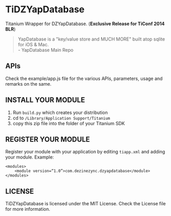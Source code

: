 TiDZYapDatabase
===============

Titanium Wrapper for DZYapDatabase. (**Exclusive Release for TiConf 2014 BLR**)

> YapDatabase is a "key/value store and MUCH MORE" built atop sqlite for iOS & Mac.  
> \- YapDatabase Main Repo

APIs
---
Check the example/app.js file for the various APIs, parameters, usage and remarks on the same.

INSTALL YOUR MODULE
--------------------

1. Run `build.py` which creates your distribution
2. cd to `/Library/Application Support/Titanium`
3. copy this zip file into the folder of your Titanium SDK

REGISTER YOUR MODULE
---------------------

Register your module with your application by editing `tiapp.xml` and adding your module.
Example:

    <modules>
	    <module version=“1.0”>com.dezinezync.dzyapdatabase</module>
    </modules>

LICENSE
-------
TiDZYapDatabase is licensed under the MIT License. Check the License file for more information.
